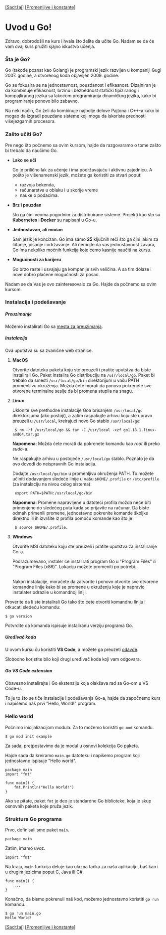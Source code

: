 [[Sadržaj]](toc.md) [[Promenljive i konstante]](02_Promenljive.md)

# Uvod u Go!

Zdravo, dobrodošli na kurs i hvala što želite da učite Go. Nadam se da će vam ovaj kurs pružiti sjajno iskustvo učenja.

### Šta je Go?
Go (takođe poznat kao Golang) je programski jezik razvijen u kompaniji Gugl 2007. godine, a otvorenog koda objavljen 2009. godine.

Go se fokusira se na jednostavnost, pouzdanost i efikasnost. Dizajniran je da kombinuje efikasnost, brzinu i bezbednost statički tipiziranog i kompajliranog jezika sa lakoćom programiranja dinamičkog jezika, kako bi programiranje ponovo bilo zabavno.

Na neki način, Go želi da kombinuje najbolje delove Pajtona i C++-a kako bi mogao da izgradi pouzdane sisteme koji mogu da iskoriste prednosti višejezgarnih procesora.

### Zašto učiti Go?

Pre nego što počnemo sa ovim kursom, hajde da razgovaramo o tome zašto bi trebalo da naučimo Go.

- **Lako se uči**
	
	Go je prilično lak za učenje i ima podržavajuću i aktivnu zajednicu. A pošto je višenamenski jezik, možete ga koristiti za stvari poput:
	- 	razvoja bekenda, 
	- 	računarstva u oblaku i u skorije vreme
	- 	nauke o podacima.

- **Brz i pouzdan**

	što ga čini veoma pogodnim za distribuirane sisteme. Projekti kao što su **Kubernetes** i **Docker** su napisani u Go-u.

- **Jednostavan, ali moćan**

	Sam jezik je koncizan. Go ima samo **25** ključnih reči što ga čini lakim za čitanje, pisanje i održavanje.  Ali nemojte da vas jednostavnost zavara, Go ima nekoliko moćnih funkcija koje ćemo kasnije naučiti na kursu.

- **Mogućnosti za karijeru**

	Go brzo raste i usvajaju ga kompanije svih veličina. A sa tim dolaze i nove dobro plaćene mogućnosti za posao.

Nadam se da Vas je ovo zainteresovalo za Go. Hajde da počnemo sa ovim kursom.

### Instalacija i podešavanje

##### Preuzimanje

Možemo instalirati Go sa [mesta za preuzimanja](https://go.dev/dl/).

##### Instalacija

Ova uputstva su sa zvanične web stranice.

1. **MacOS**
	
	Otvorite datoteku paketa koju ste preuzeli i pratite uputstva da biste instalirali Go. Paket instalira Go distribuciju na `/usr/local/go`. Paket bi trebalo da smesti `/usr/local/go/bin` direktorijum u vašu PATH promenljivu okruženja. Možda ćete morati da ponovo pokrenete sve otvorene terminalne sesije da bi promena stupila na snagu.

2. **Linux** 

	Uklonite sve prethodne instalacije Goa brisanjem `/usr/local/go` direktorijuma (ako postoji), a zatim raspakujte arhivu koju ste upravo preuzeli u `/usr/local`, kreirajući novo Go stablo `/usr/local/go`:

        $ rm -rf /usr/local/go && tar -C /usr/local -xzf go1.18.1.linux-amd64.tar.gz

    **Napomena**: Možda ćete morati da pokrenete komandu kao *root* ili preko *sudo*-a.

    Ne raspakujte arhivu u postojeće `/usr/local/go` stablo. Poznato je da ovo dovodi do neispravnih Go instalacija.

    Dodajte `/usr/local/go/bin` u promenljivu okruženja PATH. To možete učiniti dodavanjem sledeće linije u vašu `$HOME/.profile` or `/etc/profile` (za
    instalaciju na nivou celog sistema):

        export PATH=$PATH:/usr/local/go/bin

    **Napomena**: Promene napravljene u datoteci profila možda neće biti primenjene do sledećeg puta kada se prijavite na računar. Da biste odmah primenili promene, jednostavno pokrenite komande školjke direktno ili ih izvršite iz profila pomoću komande kao što je

        $ source $HOME/.profile.

3. **Windows**

	Otvorite MSI datoteku koju ste preuzeli i pratite uputstva za instaliranje Go-a.

    Podrazumevano, instaler će instalirati program Go u "Program Files" ili "Program Files (x86)". Lokaciju možete promeniti po potrebi. <br><br>
	
	Nakon instalacije, moraćete da zatvorite i ponovo otvorite sve otvorene komandne linije kako bi se promene u okruženju koje je napravio instalater odrazile u komandnoj liniji.

Proverite da li ste instalirali Go tako što ćete otvoriti komandnu liniju i otkucati sledeću komandu:

    $ go version

Potvrdite da komanda ispisuje instaliranu verziju programa Go.

##### Uređivač koda

U ovom kursu ću koristiti **VS Code**, a možete ga preuzeti [odavde](https://code.visualstudio.com/download).

Slobodno koristite bilo koji drugi uređivač koda koji vam odgovara.

##### Go VS Code extension

Obavezno instalirajte i Go ekstenziju koja olakšava rad sa Go-om u VS Code-u.

To je to što se tiče instalacije i podešavanja Go-a, hajde da započnemo kurs i napišemo naš prvi "Hello, World!" program.

### Hello world

Počnimo inicijalizacijom modula. Za to možemo koristiti `go mod` komandu.

    $ go mod init example

Za sada, pretpostavimo da je modul u osnovi kolekcija Go paketa.

Hajde sada da kreiramo `main.go` datoteku i napišemo program koji jednostavno ispisuje "Hello world".

```
package main
import "fmt"

func main() {
    fmt.Println("Hello World!")
}
```

Ako se pitate, paket `fmt` je deo je standardne Go biblioteke, koja je skup osnovnih paketa koje pruža jezik.

### Struktura Go programa

Prvo, definisali smo paket `main`.
```
package main
```
Zatim, imamo uvoz.
```
import "fmt"
```
Na kraju, `main` funkcija deluje kao ulazna tačka za našu aplikaciju, baš kao i u drugim jezicima poput C, Java ili C#.
```
func main() {
	...
}
```
Konačno, da bismo pokrenuli naš kod, možemo jednostavno koristiti `go run` komandu.

	$ go run main.go
	Hello World!

[[Sadržaj]](toc.md) [[Promenljive i konstante]](02_Promenljive.md)